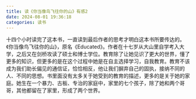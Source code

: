 ```yaml
---
title: 读《你当像鸟飞往你的山》有感2
date: 2024-08-01 19:36:18
categories: 读书
---
```


​	十四个小时读完了这本书，一直读到最后作者的思考才明白这本书所要传达的。《你当像鸟飞往你的山》，原名《Educated》。作者在十七岁从大山里自学考入大学，之后又在剑桥攻读了硕士和博士学位。教育除了让她见识了更大的世界，懂了更多的知识，但更多的是在这个过程中她是在自主选择学习，自我教育。教育不该成为我们助长偏见的通信证，恰恰相反，他让我们摒弃自己的固执，接纳不同的人、不同的思想。书里面没有太多关于她受到的教育的描述，更多的是关于她的家庭。她生在一个暴力、古板、专治的家庭中，家里的七个孩子，除了她和两个哥哥，其他都留在了家里，形成了两个世界。

